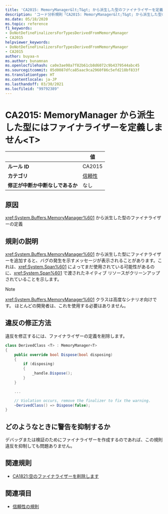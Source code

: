 ```yaml
---
title: 'CA2015: MemoryManager&lt;T&gt; から派生した型のファイナライザーを定義しない (コード分析)'
description: 'コード分析規則「CA2015: MemoryManager&lt;T&gt; から派生した型のファイナライザーを定義しない」について'
ms.date: 05/18/2020
ms.topic: reference
f1_keywords:
- DoNotDefineFinalizersForTypesDerivedFromMemoryManager
- CA2015
helpviewer_keywords:
- DoNotDefineFinalizersForTypesDerivedFromMemoryManager
- CA2015
author: buyaa-n
ms.author: bunamnan
ms.openlocfilehash: ca0e3ae98a7f82b61cb8d6072c9b4379544abc45
ms.sourcegitcommit: 05d0087dfca85aac9ca2960f86c5efd218bf833f
ms.translationtype: HT
ms.contentlocale: ja-JP
ms.lasthandoff: 03/30/2021
ms.locfileid: "99792389"
---
```

# <a name="ca2015-do-not-define-finalizers-for-types-derived-from-memorymanagerlttgt"></a>CA2015: MemoryManager から派生した型にはファイナライザーを定義しません&lt;T&gt;

| | 値 |
|-|-|
| **ルール ID** |CA2015|
| **カテゴリ** |[信頼性](reliability-warnings.md)|
| **修正が中断か中断なしであるか** |なし|

## <a name="cause"></a>原因

<xref:System.Buffers.MemoryManager%601> から派生した型のファイナライザーの定義

## <a name="rule-description"></a>規則の説明

<xref:System.Buffers.MemoryManager%601> から派生した型にファイナライザーを追加すると、バグの発生を示すメッセージが表示されることがあります。これは、<xref:System.Span%601> によってまだ使用されている可能性があるのに、<xref:System.Span%601> で渡されたネイティブ リソースがクリーンアップされていることを示します。

> [!NOTE]
> <xref:System.Buffers.MemoryManager%601> クラスは高度なシナリオ向けです。 ほとんどの開発者は、これを使用する必要はありません。

## <a name="how-to-fix-violations"></a>違反の修正方法

違反を修正するには、ファイナライザーの定義を削除します。

```csharp
class DerivedClass <T> : MemoryManager<T>
{
    public override bool Dispose(bool disposing)
    {
        if (disposing)
        {
            _handle.Dispose();
        }
    }

    ...

    // Violation occurs, remove the finalizer to fix the warning.
    ~DerivedClass() => Dispose(false);
}
```

## <a name="when-to-suppress-warnings"></a>どのようなときに警告を抑制するか

デバッグまたは検証のためにファイナライザーを作成するのであれば、この規則違反を抑制しても問題ありません。

## <a name="related-rules"></a>関連規則

- [CA1821:空のファイナライザーを削除します](ca1821.md)

## <a name="see-also"></a>関連項目

- [信頼性の規則](reliability-warnings.md)
